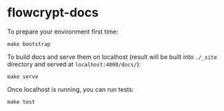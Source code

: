 # flowcrypt-docs

To prepare your environment first time:
```
make bootstrap
```

To build docs and serve them on localhost (result will be built into `./_site` directory and served at `localhost:4000/docs/`):
```
make serve
```

Once localhost is running, you can run tests:
```
make test
```
